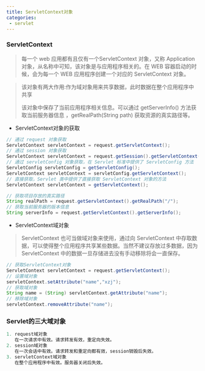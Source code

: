 ```yaml
---
title: ServletContext对象
categories:
 - servlet
---
```


### ServletContext

> 每一个 web 应用都有且仅有一个ServletContext 对象，又称 Application 对象，从名称中可知，该对象是与应用程序相关的。在 WEB 容器启动的时候，会为每一个 WEB 应用程序创建一个对应的 ServletContext 对象。


> 该对象有两大作用:作为域对象用来共享数据，此时数据在整个应用程序中共享
> 
> 该对象中保存了当前应用程序相关信息。可以通过 getServerInfo() 方法获取当前服务器信息 ，getRealPath(String path) 获取资源的真实路径等。

- ServletContext对象的获取

```java
// 通过 request 对象获取
ServletContext servletContext = request.getServletContext();
// 通过 session 对象获取
ServletContext servletContext = request.getSession().getServletContext();
// 通过 servletConfig 对象获取，在 Servlet 标准中提供了 ServletConfig 方法
ServletConfig servletConfig = getServletConfig();
ServletContext servletContext = servletConfig.getServletContext();
// 直接获取，Servlet 类中提供了直接获取 ServletContext 对象的方法
ServletContext servletContext = getServletContext();
```

```java
// 获取项目存放的真实路径
String realPath = request.getServletContext().getRealPath("/");
// 获取当前服务器的版本信息
String serverInfo = request.getServletContext().getServerInfo();
```

- ServletContext域对象

> ServletContext 也可当做域对象来使用，通过向 ServletContext 中存取数据，可以使得整个应用程序共享某些数据。当然不建议存放过多数据，因为 ServletContext 中的数据一旦存储进去没有手动移除将会一直保存。

```java
// 获取ServletContext对象
ServletContext servletContext = request.getServletContext();
// 设置域对象
servletContext.setAttribute("name","xzj");
// 获取域对象
String name = (String) servletContext.getAttribute("name");
// 移除域对象
servletContext.removeAttribute("name");
```

### Servlet的三大域对象

```java
1. request域对象
   在一次请求中有效。请求转发有效，重定向失效。
2. session域对象
   在一次会话中有效。请求转发和重定向都有效，session销毁后失效。
3. servletContext域对象
   在整个应用程序中有效。服务器关闭后失效。
```







